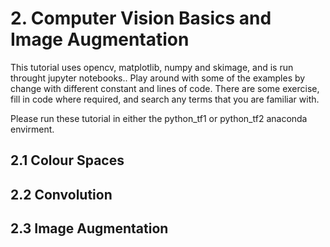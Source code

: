 # 2. Computer Vision Basics and Image Augmentation
This tutorial uses opencv, matplotlib, numpy and skimage, and is run throught jupyter notebooks..
Play around with some of the examples by change with different constant and lines of code. 
There are some exercise, fill in code where required, and search any terms that you are familiar with.

Please run these tutorial in either the python_tf1 or python_tf2 anaconda envirment.
## 2.1 Colour Spaces

## 2.2 Convolution

## 2.3 Image Augmentation
